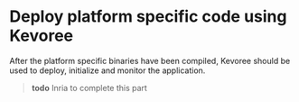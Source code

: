 # Deploy platform specific code using Kevoree

After the platform specific binaries have been compiled, Kevoree should be used to deploy, initialize and monitor the application.

> **todo** Inria to complete this part
